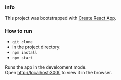 ### Info

This project was bootstrapped with [Create React App](https://github.com/facebook/create-react-app).

### How to run

- `git clone`
- in the project directory:
- `npm install`
- `npm start`

Runs the app in the development mode.\
Open [http://localhost:3000](http://localhost:3000) to view it in the browser.
